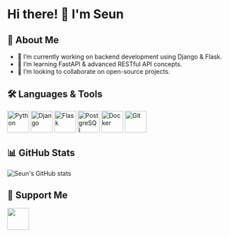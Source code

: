 # Hi there! 👋 I'm Seun

## 🚀 About Me
- 🔭 I’m currently working on backend development using Django & Flask.
- 🌱 I’m learning FastAPI & advanced RESTful API concepts.
- 👯 I’m looking to collaborate on open-source projects.

## 🛠 Languages & Tools  

<p align="left">
  <img src="https://cdn.jsdelivr.net/gh/devicons/devicon/icons/python/python-original.svg" alt="Python" width="50"/>
  <img src="https://cdn.jsdelivr.net/gh/devicons/devicon/icons/django/django-plain.svg" alt="Django" width="50"/>
  <img src="https://cdn.jsdelivr.net/gh/devicons/devicon/icons/flask/flask-original.svg" alt="Flask" width="50"/>
  <img src="https://cdn.jsdelivr.net/gh/devicons/devicon/icons/postgresql/postgresql-original.svg" alt="PostgreSQL" width="50"/>
  <img src="https://cdn.jsdelivr.net/gh/devicons/devicon/icons/docker/docker-original.svg" alt="Docker" width="50"/>
  <img src="https://cdn.jsdelivr.net/gh/devicons/devicon/icons/git/git-original.svg" alt="Git" width="50"/>
</p>

## 📊 GitHub Stats  
![Seun's GitHub stats](https://github-readme-stats.vercel.app/api?username=Imperialemmy&show_icons=true&theme=dark)  

## 🎯 Support Me  
[<img src="https://media.giphy.com/media/ZebTmyvw85gnm/giphy.gif" height="50"/>](https://www.buymeacoffee.com/Imperialemmy)


